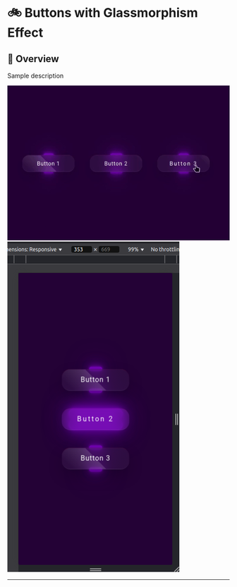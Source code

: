 #  :bike: Buttons with Glassmorphism Effect

## :scroll: Overview 
Sample description

![screenshot](pics/screenGif.gif)
![screenshot](pics/screenshot1.png)


***